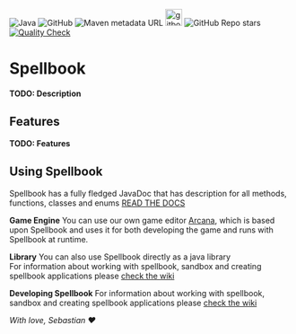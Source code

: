 ![Java](https://img.shields.io/badge/java-%23ED8B00.svg?style=for-the-badge&logo=java&logoColor=white)
![GitHub](https://img.shields.io/github/license/Spellbook-Studios/Spellbook?style=for-the-badge)
![Maven metadata URL](https://img.shields.io/maven-metadata/v?label=SNAPSHOT&metadataUrl=https://maven.sebsa.dk/snapshots/dk/sebsa/spellbook/maven-metadata.xml&style=for-the-badge)
<a href="https://spellbook-studios.gitbook.io/spellbook/"><img alt="gitbook" height="30" src="https://cdn.jsdelivr.net/npm/@intergrav/devins-badges@3/assets/cozy/documentation/gitbook_vector.svg"></a>
![GitHub Repo stars](https://img.shields.io/github/stars/Spellbook-Studios/Spellbook?style=social) [![Quality Check](https://github.com/Spellbook-Studios/Spellbook/actions/workflows/qodana.yml/badge.svg)](https://github.com/Spellbook-Studios/Spellbook/actions/workflows/qodana.yml)

# Spellbook

**TODO: Description**

## Features

**TODO: Features**

## Using Spellbook

Spellbook has a fully fledged JavaDoc that has description for all methods, functions, classes and enums
[READ THE DOCS](https://ci.sebsa.dk/job/Spellbook%20Studios/job/Spellbook/job/main/javadoc/index.html)

**Game Engine** You can use our own game editor [Arcana](https://github.com/Spellbook-Studios/Arcana), which is based
upon Spellbook and uses it for both developing the game and runs with Spellbook at runtime.

**Library** You can also use Spellbook directly as a java library
<br/>For information about working with spellbook, sandbox and creating spellbook applications
please [check the wiki](https://spellbook-studios.gitbook.io/spellbook/)

**Developing Spellbook**
For information about working with spellbook, sandbox and creating spellbook applications
please [check the wiki](https://spellbook-studios.gitbook.io/spellbook/)

*With love, Sebastian :heart:*
